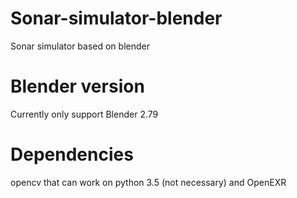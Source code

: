 # Sonar-simulator-blender
Sonar simulator based on blender
# Blender version
Currently only support Blender 2.79
# Dependencies
opencv that can work on python 3.5 (not necessary) and
OpenEXR

